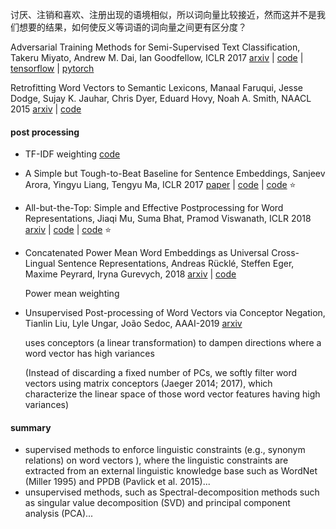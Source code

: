 讨厌、注销和喜欢、注册出现的语境相似，所以词向量比较接近，然而这并不是我们想要的结果，如何使反义等词语的词向量之间更有区分度？

Adversarial Training Methods for Semi-Supervised Text Classification, Takeru Miyato, Andrew M. Dai, Ian Goodfellow, ICLR 2017 [arxiv](https://arxiv.org/abs/1605.07725) | [code](https://github.com/aonotas/adversarial_text) | [tensorflow](https://github.com/enry12/adversarial_training_methods) | [pytorch](https://github.com/WangJiuniu/adversarial_training) 

Retrofitting Word Vectors to Semantic Lexicons, Manaal Faruqui, Jesse Dodge, Sujay K. Jauhar, Chris Dyer, Eduard Hovy, Noah A. Smith, NAACL 2015 [arxiv](https://arxiv.org/abs/1411.4166) | [code](https://github.com/mfaruqui/retrofitting) 



#### post processing



+ TF-IDF weighting [code](https://github.com/crownpku/text2vec/blob/master/wv_wrt_tfidf.md)

  

+ A Simple but Tough-to-Beat Baseline for Sentence Embeddings, Sanjeev Arora, Yingyu Liang, Tengyu Ma, ICLR 2017 [paper](https://openreview.net/forum?id=SyK00v5xx) | [code](https://github.com/PrincetonML/SIF) | [code](https://github.com/woctezuma/steam-descriptions/blob/d590742f6ffb73c116a77e38c6fd8594a3921897/SIF_embedding.py) :star:

+ All-but-the-Top: Simple and Effective Postprocessing for Word Representations, Jiaqi Mu, Suma Bhat, Pramod Viswanath, ICLR 2018 [arxiv](https://arxiv.org/abs/1702.01417) | [code](https://github.com/woctezuma/steam-descriptions/blob/44e6490802a4ad6129dcd3c4283446d8e171a147/sif_embedding_perso.py) | [code](https://github.com/jonadsimon/entendrepreneur-web/blob/50dc9faf26384bbcc8dc84d8eaf0bf84cb2deb55/scripts/precompute_word_vector_nearest_neighbors.py) :star:

+ Concatenated Power Mean Word Embeddings as Universal Cross-Lingual Sentence Representations, Andreas Rücklé, Steffen Eger, Maxime Peyrard, Iryna Gurevych, 2018 [arxiv](https://arxiv.org/abs/1803.01400) | [code](https://github.com/UKPLab/arxiv2018-xling-sentence-embeddings) 

  Power mean weighting

+ Unsupervised Post-processing of Word Vectors via Conceptor Negation, Tianlin Liu, Lyle Ungar, João Sedoc, AAAI-2019 [arxiv](https://arxiv.org/abs/1811.11001) 

  uses conceptors (a linear transformation) to dampen directions where a word vector has high variances

  (Instead of discarding a fixed number of PCs, we softly filter word vectors using matrix conceptors (Jaeger
  2014; 2017), which characterize the linear space of those word vector features having high variances)



#### summary

+ supervised methods to enforce linguistic constraints (e.g., synonym relations) on word vectors ), where the linguistic constraints are extracted from an external linguistic knowledge base such as WordNet (Miller 1995) and PPDB (Pavlick et al. 2015)...
+ unsupervised methods, such as Spectral-decomposition methods such as singular value decomposition (SVD) and principal component analysis (PCA)...






